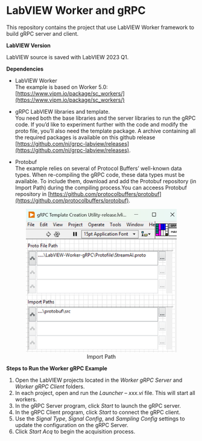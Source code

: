 # LabVIEW Worker and gRPC

This repository contains the project that use LabVIEW Worker framework to build gRPC server and client.

**LabVIEW Version**

LabVIEW source is saved with LabVIEW 2023 Q1.

**Dependencies**

* LabVIEW Worker  
The example is based on Worker 5.0: [https://www.vipm.io/package/sc_workers/](https://www.vipm.io/package/sc_workers/)

* gRPC LabVIEW libraries and template.  
You need both the base libraries and the server libraries to run the gRPC code. If you’d like to experiment further with the code and modify the proto file, you’ll also need the template package. A archive containing all the required packages is available on this github release [https://github.com/ni/grpc-labview/releases](https://github.com/ni/grpc-labview/releases).

* Protobuf  
The example relies on several of Protocol Buffers’ well-known data types. When re-compiling the gRPC code, these data types must be available. To include them, download and add the Protobuf repository (in Import Path) during the compiling process.You can acceess Protobuf repository in [https://github.com/protocolbuffers/protobuf](https://github.com/protocolbuffers/protobuf).

<div align="center">
<figure>
  <img src="Images/Import Paths Protobuf.png" alt="Import Path" width="400">
  <figcaption>Import Path</figcaption>
</figure>
</div>

**Steps to Run the Worker gRPC Example**

1. Open the LabVIEW projects located in the *Worker gRPC Server* and *Worker gRPC Client* folders.
2. In each project, open and run the *Launcher – xxx.vi* file. This will start all workers.
3. In the gRPC Server program, click *Start* to launch the gRPC server.
4. In the gRPC Client program, click *Start* to connect the gRPC client.
5. Use the *Signal Type*, *Signal Config*, and *Sampling Config* settings to update the configuration on the gRPC Server.
6. Click *Start Acq* to begin the acquisition process.